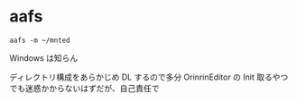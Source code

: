 # aafs

```
aafs -m ~/mnted
```

Windows は知らん

ディレクトリ構成をあらかじめ DL するので多分 OrinrinEditor の Init 取るやつでも迷惑かからないはずだが、自己責任で

